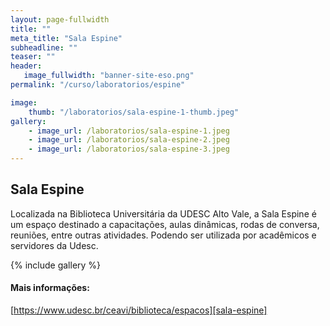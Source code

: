 ```yaml
---
layout: page-fullwidth
title: ""
meta_title: "Sala Espine"
subheadline: ""
teaser: ""
header:
   image_fullwidth: "banner-site-eso.png"
permalink: "/curso/laboratorios/espine"

image: 
    thumb: "/laboratorios/sala-espine-1-thumb.jpeg"
gallery:
    - image_url: /laboratorios/sala-espine-1.jpeg
    - image_url: /laboratorios/sala-espine-2.jpeg
    - image_url: /laboratorios/sala-espine-3.jpeg
---
```


## **Sala Espine**

Localizada na Biblioteca Universitária da UDESC Alto Vale, a Sala Espine é um espaço destinado a capacitações, aulas dinâmicas, rodas de conversa, reuniões, entre outras atividades. Podendo ser utilizada por acadêmicos e servidores da Udesc.

{% include gallery %}

#### Mais informações:
[https://www.udesc.br/ceavi/biblioteca/espacos][sala-espine]

[sala-espine]: https://www.udesc.br/ceavi/biblioteca/espacos

